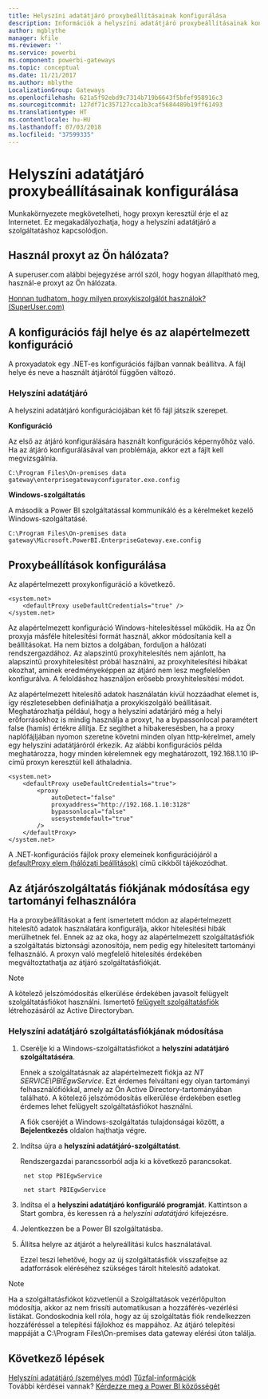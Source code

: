 ```yaml
---
title: Helyszíni adatátjáró proxybeállításainak konfigurálása
description: Információk a helyszíni adatátjáró proxybeállításainak konfigurálásáról.
author: mgblythe
manager: kfile
ms.reviewer: ''
ms.service: powerbi
ms.component: powerbi-gateways
ms.topic: conceptual
ms.date: 11/21/2017
ms.author: mblythe
LocalizationGroup: Gateways
ms.openlocfilehash: 621a5f92ebd9c7314b719b6643f5bfef958916c3
ms.sourcegitcommit: 127df71c357127cca1b3caf5684489b19ff61493
ms.translationtype: HT
ms.contentlocale: hu-HU
ms.lasthandoff: 07/03/2018
ms.locfileid: "37599335"
---
```

# <a name="configuring-proxy-settings-for-the-on-premises-data-gateway"></a>Helyszíni adatátjáró proxybeállításainak konfigurálása
Munkakörnyezete megkövetelheti, hogy proxyn keresztül érje el az Internetet. Ez megakadályozhatja, hogy a helyszíni adatátjáró a szolgáltatáshoz kapcsolódjon.

## <a name="does-your-network-use-a-proxy"></a>Használ proxyt az Ön hálózata?
A superuser.com alábbi bejegyzése arról szól, hogy hogyan állapítható meg, használ-e proxyt az Ön hálózata.

[Honnan tudhatom, hogy milyen proxykiszolgálót használok? (SuperUser.com)](https://superuser.com/questions/346372/how-do-i-know-what-proxy-server-im-using)

## <a name="configuration-file-location-and-default-configuration"></a>A konfigurációs fájl helye és az alapértelmezett konfiguráció
A proxyadatok egy .NET-es konfigurációs fájlban vannak beállítva. A fájl helye és neve a használt átjárótól függően változó.

### <a name="on-premises-data-gateway"></a>Helyszíni adatátjáró
A helyszíni adatátjáró konfigurációjában két fő fájl játszik szerepet.

**Konfiguráció**

Az első az átjáró konfigurálására használt konfigurációs képernyőhöz való. Ha az átjáró konfigurálásával van problémája, akkor ezt a fájlt kell megvizsgálnia.

    C:\Program Files\On-premises data gateway\enterprisegatewayconfigurator.exe.config

**Windows-szolgáltatás**

A második a Power BI szolgáltatással kommunikáló és a kérelmeket kezelő Windows-szolgáltatásé.

    C:\Program Files\On-premises data gateway\Microsoft.PowerBI.EnterpriseGateway.exe.config

## <a name="configuring-proxy-settings"></a>Proxybeállítások konfigurálása
Az alapértelmezett proxykonfiguráció a következő.

    <system.net>
        <defaultProxy useDefaultCredentials="true" />
    </system.net>

Az alapértelmezett konfiguráció Windows-hitelesítéssel működik. Ha az Ön proxyja másféle hitelesítési formát használ, akkor módosítania kell a beállításokat. Ha nem biztos a dolgában, forduljon a hálózati rendszergazdához. Az alapszintű proxyhitelesítés nem ajánlott, ha alapszintű proxyhitelesítést próbál használni, az proxyhitelesítési hibákat okozhat, aminek eredményeképpen az átjáró nem lesz megfelelően konfigurálva. A feloldáshoz használjon erősebb proxyhitelesítési módot.

Az alapértelmezett hitelesítő adatok használatán kívül hozzáadhat <proxy> elemet is, így részletesebben definiálhatja a proxykiszolgáló beállításait. Meghatározhatja például, hogy a helyszíni adatárjáró még a helyi erőforrásokhoz is mindig használja a proxyt, ha a bypassonlocal paramétert false (hamis) értékre állítja. Ez segíthet a hibakeresésben, ha a proxy naplófájljában nyomon szeretne követni minden olyan http-kérelmet, amely egy helyszíni adatátjáróról érkezik. Az alábbi konfigurációs példa meghatározza, hogy minden kérelemnek egy meghatározott, 192.168.1.10 IP-című proxyn keresztül kell áthaladnia.

    <system.net>
        <defaultProxy useDefaultCredentials="true">
            <proxy  
                autoDetect="false"  
                proxyaddress="http://192.168.1.10:3128"  
                bypassonlocal="false"  
                usesystemdefault="true"
            />  
        </defaultProxy>
    </system.net>

A .NET-konfigurációs fájlok proxy elemeinek konfigurációjáról a [defaultProxy elem (hálózati beállítások)](https://msdn.microsoft.com/library/kd3cf2ex.aspx) című cikkből tájékozódhat.

## <a name="changing-the-gateway-service-account-to-a-domain-user"></a>Az átjárószolgáltatás fiókjának módosítása egy tartományi felhasználóra
Ha a proxybeállításokat a fent ismertetett módon az alapértelmezett hitelesítő adatok használatára konfigurálja, akkor hitelesítési hibák merülhetnek fel. Ennek az az oka, hogy az alapértelmezett szolgáltatásfiók a szolgáltatás biztonsági azonosítója, nem pedig egy hitelesített tartományi felhasználó. A proxyn való megfelelő hitelesítés érdekében megváltoztathatja az átjáró szolgáltatásfiókját.

> [!NOTE]
> A kötelező jelszómódosítás elkerülése érdekében javasolt felügyelt szolgáltatásfiókot használni. Ismertető [felügyelt szolgáltatásfiók](https://technet.microsoft.com/library/dd548356.aspx) létrehozásáról az Active Directoryban.
> 
> 

### <a name="change-the-on-premises-data-gateway-service-account"></a>Helyszíni adatátjáró szolgáltatásfiókjának módosítása
1. Cserélje ki a Windows-szolgáltatásfiókot a **helyszíni adatátjáró szolgáltatáséra**.

    Ennek a szolgáltatásnak az alapértelmezett fiókja az *NT SERVICE\PBIEgwService*. Ezt érdemes felváltani egy olyan tartományi felhasználófiókkal, amely az Ön Active Directory-tartományában található. A kötelező jelszómódosítás elkerülése érdekében esetleg érdemes lehet felügyelt szolgáltatásfiókot használni.

    A fiók cseréjét a Windows-szolgáltatás tulajdonságai között, a **Bejelentkezés** oldalon hajthatja végre.
2. Indítsa újra a **helyszíni adatátjáró-szolgáltatást**.

    Rendszergazdai parancssorból adja ki a következő parancsokat.

        net stop PBIEgwService

        net start PBIEgwService
3. Indítsa el a **helyszíni adatátjáró konfiguráló programját**. Kattintson a Start gombra, és keressen rá a *helyszíni adatátjáró* kifejezésre.
4. Jelentkezzen be a Power BI szolgáltatásba.
5. Állítsa helyre az átjárót a helyreállítási kulcs használatával.

    Ezzel teszi lehetővé, hogy az új szolgáltatásfiók visszafejtse az adatforrások eléréséhez szükséges tárolt hitelesítő adatokat.

> [!NOTE]
> Ha a szolgáltatásfiókot közvetlenül a Szolgáltatások vezérlőpulton módosítja, akkor az nem frissíti automatikusan a hozzáférés-vezérlési listákat. Gondoskodnia kell róla, hogy az új szolgáltatás fiók rendelkezzen hozzáféréssel a telepítési fájlokhoz és mappához. Az átjáró telepítési mappáját a C:\Program Files\On-premises data gateway elérési úton találja. 
> 

## <a name="next-steps"></a>Következő lépések
[Helyszíni adatátjáró (személyes mód)](service-gateway-personal-mode.md)
[Tűzfal-információk](service-gateway-onprem-tshoot.md#firewall-or-proxy)  
További kérdései vannak? [Kérdezze meg a Power BI közösségét](http://community.powerbi.com/)

